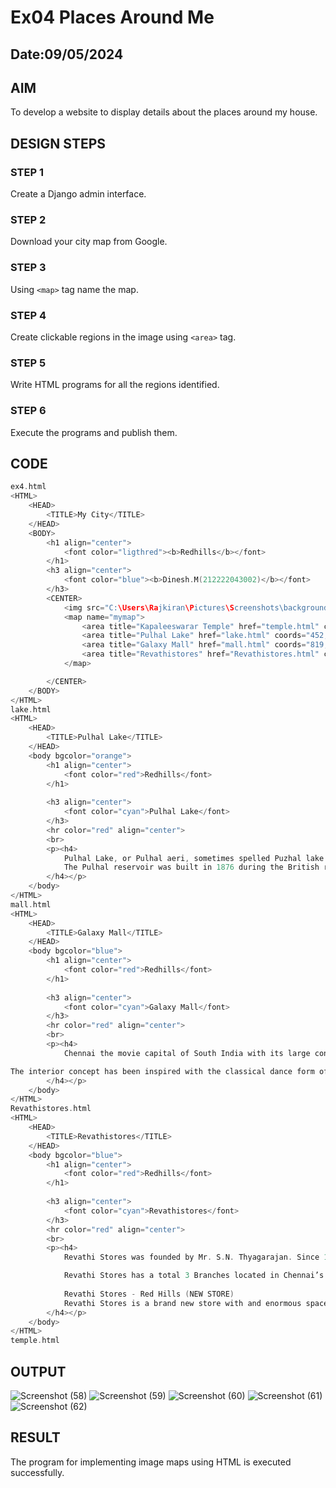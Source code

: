 # Ex04 Places Around Me
## Date:09/05/2024

## AIM
To develop a website to display details about the places around my house.

## DESIGN STEPS

### STEP 1
Create a Django admin interface.

### STEP 2
Download your city map from Google.

### STEP 3
Using ```<map>``` tag name the map.

### STEP 4
Create clickable regions in the image using ```<area>``` tag.

### STEP 5
Write HTML programs for all the regions identified.

### STEP 6
Execute the programs and publish them.

## CODE
```C
ex4.html
<HTML>
    <HEAD>
        <TITLE>My City</TITLE>
    </HEAD>
    <BODY>
        <h1 align="center">
            <font color="ligthred"><b>Redhills</b></font>
        </h1>
        <h3 align="center">
            <font color="blue"><b>Dinesh.M(212222043002)</b></font>
        </h3>
        <CENTER>
            <img src="C:\Users\Rajkiran\Pictures\Screenshots\background.png" usemap="#mymap" height="500" width="1000">
            <map name="mymap">
                <area title="Kapaleeswarar Temple" href="temple.html" coords="652,320,880,398" shape="rect">
                <area title="Pulhal Lake" href="lake.html" coords="452,600,208" shape="circle">
                <area title="Galaxy Mall" href="mall.html" coords="819,400,981,881" shape="rect">
                <area title="Revathistores" href="Revathistores.html" coords="705,315,935,337,710,414,637,317" shape="poly">
            </map>

        </CENTER>
    </BODY>
</HTML>
lake.html
<HTML>
    <HEAD>
        <TITLE>Pulhal Lake</TITLE>
    </HEAD>
    <body bgcolor="orange">
        <h1 align="center">
            <font color="red">Redhills</font>
        </h1>
        
        <h3 align="center">
            <font color="cyan">Pulhal Lake</font>
        </h3>
        <hr color="red" align="center">
        <br>
        <p><h4>
            Pulhal Lake, or Pulhal aeri, sometimes spelled Puzhal lake and also known as the Red Hills Lake, is located in Red Hills, Chennai, India. It lies in Thiruvallur district of Tamil Nadu state. It is one of the two rain-fed reservoirs that supply water to Chennai City, the other one being the Chembarambakkam Lake and Porur Lake.
            The Pulhal reservoir was built in 1876 during the British rule in Pulhal, Chennai (named Madras at the time). The reservoir was originally a small tank with a capacity of 500 million cubic feet (mcft) and two masonry weirs, built using locally available laterite stones, then functioned as surplus weirs to release excess water from the water body. Today, these masonry weirs are water-retaining structures as they have been replaced by two shutters. In 1997, the storage capacity of the water reservoir was increased to 3,300 mcft and the depth to 21.20 ft to cater to the drinking water needs of Chennai and also to store Penna river water received from Andhra Pradesh through Poondi Reservoir and the Sholavaram Tank.
        </h4></p>
    </body>
</HTML>
mall.html
<HTML>
    <HEAD>
        <TITLE>Galaxy Mall</TITLE>
    </HEAD>
    <body bgcolor="blue">
        <h1 align="center">
            <font color="red">Redhills</font>
        </h1>
        
        <h3 align="center">
            <font color="cyan">Galaxy Mall</font>
        </h3>
        <hr color="red" align="center">
        <br>
        <p><h4>
            Chennai the movie capital of South India with its large consumption of movie content & it very own film industry is a market in want of more screens for its consumers. The Galaxy Mall itself is located in the densely populated Red Hills town zone. The multiplex on the topmost level of the mall culminates the vertical circulation into its pre-function space. The design begins by creating an arrival experience with media walls playing movie trailers & the main entrance with a canopy announcing the cinemas.

The interior concept has been inspired with the classical dance form of bharat natyam. The ceiling designs with its pleat fold formation like the saree & cove lights in mudra position create a context relevant to the regional outpost. A series of design motifs were evolved to flow into the counter fascia, doors & take cues in the chandelier. The design challenge was always to create an interest in purity of spaces with robust finishes which are simple in detail while it continues to have its own signature style.
        </h4></p>
    </body>
</HTML>
Revathistores.html
<HTML>
    <HEAD>
        <TITLE>Revathistores</TITLE>
    </HEAD>
    <body bgcolor="blue">
        <h1 align="center">
            <font color="red">Redhills</font>
        </h1>
        
        <h3 align="center">
            <font color="cyan">Revathistores</font>
        </h3>
        <hr color="red" align="center">
        <br>
        <p><h4>
            Revathi Stores was founded by Mr. S.N. Thyagarajan. Since 1962, Revathi Stores has been trusted with all your home needs. The success of Revathi Stores is based mainly on their Principle of low pricing and outstanding quality.

            Revathi Stores has a total 3 Branches located in Chennai’s prime locations:
            
            Revathi Stores - Red Hills (NEW STORE)
            Revathi Stores is a brand new store with and enormous space of 1 lakh+ sq. ft. Revathi stores gratifies all your needs under one roof. From electronics to textiles to groceries to home appliances, Revathi Stores has it all!
        </h4></p>
    </body>
</HTML>
temple.html
```


## OUTPUT
![Screenshot (58)](https://github.com/MDINESH220305/NearMe/assets/162429215/2ca8089d-369e-400a-a0ff-afe0bad69edd)
![Screenshot (59)](https://github.com/MDINESH220305/NearMe/assets/162429215/04413ff8-cfa3-4ee3-9847-670da358c78b)
![Screenshot (60)](https://github.com/MDINESH220305/NearMe/assets/162429215/01d8a3a1-4ed5-4046-9cf8-2d05f8107de1)
![Screenshot (61)](https://github.com/MDINESH220305/NearMe/assets/162429215/4299ad37-6281-40fd-8826-8676a3aee31a)
![Screenshot (62)](https://github.com/MDINESH220305/NearMe/assets/162429215/9d29e7a1-eeda-437e-a510-ea7ad4df70a3)













## RESULT
The program for implementing image maps using HTML is executed successfully.
